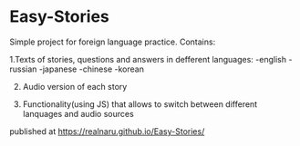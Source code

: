 # Easy-Stories
Simple project for foreign language practice. 
Contains: 
 
   1.Texts of stories, questions and answers in defferent languages:
   -english
   -russian
   -japanese
   -chinese
   -korean
   
 2. Audio version of each story
 
 3. Functionality(using JS) that allows to switch between different lanquages and audio sources
 
 published at https://realnaru.github.io/Easy-Stories/



